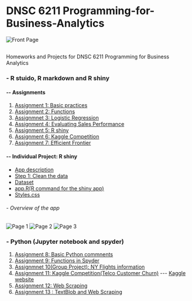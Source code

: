 # DNSC 6211 Programming-for-Business-Analytics
![Front Page](https://github.com/Abby7LIU/Programming-for-Business-Analytics/blob/master/GWU.png)
##
Homeworks and Projects for DNSC 6211 Programming for Business Analytics

### - R stuido, R markdown and R shiny
#### -- Assignments
1. [Assignment 1: Basic practices](https://github.com/Abby7LIU/Programming-for-Business-Analytics/blob/master/Homework1.R)
2. [Assignment 2: Functions](https://github.com/Abby7LIU/Programming-for-Business-Analytics/blob/master/A02a_G44206031.R)
3. [Assignmnet 3: Logistic Regression](https://github.com/Abby7LIU/Programming-for-Business-Analytics/blob/master/Assignment%203:%20Melvin’s%20Performance%20Anaylsis.pdf)
4. [Assignment 4: Evaluating Sales Performance](https://github.com/Abby7LIU/Programming-for-Business-Analytics/blob/master/A04_G44206031.Rmd)
5. [Assignment 5: R shiny](https://github.com/Abby7LIU/Programming-for-Business-Analytics/blob/master/app.R)
6. [Assignment 6: Kaggle Competition](https://github.com/Abby7LIU/Programming-for-Business-Analytics/blob/master/A06.Rmd)
7. [Assignment 7: Efficient Frontier](https://github.com/Abby7LIU/Programming-for-Business-Analytics/blob/master/Assignment%207.pdf)

#### -- Individual Project: R shiny
- [App description](https://github.com/Abby7LIU/Programming-for-Business-Analytics/blob/master/App%20Description.pdf)
- [Step 1: Clean the data](https://github.com/Abby7LIU/Programming-for-Business-Analytics/blob/master/Clean%20the%20data.R)
- [Dataset](https://github.com/Abby7LIU/Programming-for-Business-Analytics/blob/master/revised.csv)
- [app.R(R command for the shiny app)](https://github.com/Abby7LIU/Programming-for-Business-Analytics/blob/master/app.R)
- [Styles.css](https://github.com/Abby7LIU/Programming-for-Business-Analytics)

###### - Overview of the app
![Page 1](https://github.com/Abby7LIU/Programming-for-Business-Analytics/blob/master/Page%201.png)
![Page 2](https://github.com/Abby7LIU/Programming-for-Business-Analytics/blob/master/Page%202.png)
![Page 3](https://github.com/Abby7LIU/Programming-for-Business-Analytics/blob/master/Page%203.png)

### - Python (Jupyter notebook and spyder)
1. [Assignment 8: Basic Python commnents](https://github.com/Abby7LIU/Programming-for-Business-Analytics/blob/master/A08_G44206031.ipynb)
2. [Assignment 9: Functions in Spyder](https://github.com/Abby7LIU/Programming-for-Business-Analytics/tree/master/Assignment%209)
3. [Assignmnet 10(Group Project): NY Flights information](https://github.com/Abby7LIU/Programming-for-Business-Analytics/blob/master/A10_GROUP1.ipynb)
4. [Assignment 11: Kaggle Competition(Telco Customer Churn)](https://github.com/Abby7LIU/Programming-for-Business-Analytics/blob/master/A11_G44206031.ipynb)
--- [Kaggle website](https://www.kaggle.com/blastchar/telco-customer-churn/home)
5. [Assignment 12: Web Scraping](https://github.com/Abby7LIU/Programming-for-Business-Analytics/tree/master/Assignment%2012:%20Web%20Scraping)
6. [Assignment 13 : TextBlob and Web Scraping](https://github.com/Abby7LIU/Programming-for-Business-Analytics/blob/master/A13_G44206031.ipynb)


